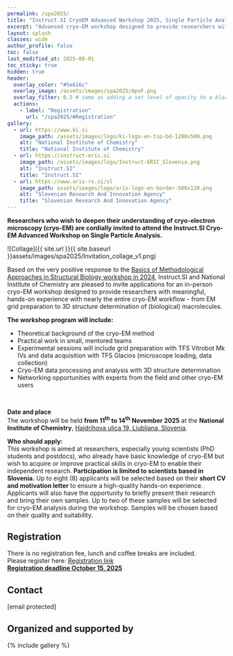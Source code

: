 ```yaml
---
permalink: /spa2025/
title: "Instruct.SI CryoEM Advanced Workshop 2025, Single Particle Analysis"
excerpt: "Advanced cryo-EM workshop designed to provide researchers with meaningful, hands-on experience with nearly the entire cryo-EM workflow - from EM grid preparation to 3D structure determination."
layout: splash
classes: wide
author_profile: false
toc: false
last_modified_at: 2025-08-01
toc_sticky: true
hidden: true
header:
  overlay_color: "#5e616c"
  overlay_image: /assets/images/spa2025/ApoF.png
  overlay_filter: 0.5 # same as adding a set level of opacity to a black background
  actions:
    - label: "Registration"
      url: "/spa2025/#Registration"
gallery:
  - url: https://www.ki.si
    image_path: /assets/images/logo/ki-logo-en-tsp-bd-1200x500.png
    alt: "National Institute of Chemistry"
    title: "National Institute of Chemistry"
  - url: https://instruct-eric.si
    image_path: /assets/images/logo/Instruct-ERIC_Slovenia.png
    alt: "Instruct.SI"
    title: "Instruct.SI"
  - url: https://www.aris-rs.si/sl
    image_path: assets/images/logo/aris-logo-en-border-500x130.png
    alt: "Slovenian Research And Innovation Agency"
    title: "Slovenian Research And Innovation Agency"
---
```


<!-- {% capture notice-text %}
#We are pleased to announce
#{% endcapture %}
#<div class="notice--info">
#  <h4 class="no_toc">Mark the date</h4>
#  {{ notice-text | markdownify }}
#</div> -->


**Researchers who wish to deepen their understanding of cryo-electron microscopy (cryo-EM) are cordially invited to attend the Instruct.SI Cryo-EM Advanced Workshop on Single Particle Analysis.**

![Collage]({{ site.url }}{{ site.baseurl }}assets/images/spa2025/Invitation_collage_v1.png)

Based on the very positive response to the [Basics of Methodological Approaches in Structural Biology workshop in 2024](https://instruct-eric.si/bmasb2024), Instruct.SI and National Institute of Chemistry are pleased to invite applications for an in-person cryo-EM workshop designed to provide researchers with meaningful, hands-on experience with nearly the entire cryo-EM workflow - from EM grid preparation to 3D structure determination of (biological) macrolecules.

**The workshop program will include:**
 <ul>
  <li>Theoretical background of the cryo-EM method</li>
  <li>Practical work in small, mentored teams</li>
  <li>Experimental sessions will include grid preparation with TFS Vitrobot Mk IVs and data acquisition with TFS Glacios (microscope loading, data collection)</li>
  <li>Cryo-EM data processing and analysis with 3D structure determination</li>
  <li>Networking opportunities with experts from the field and other cryo-EM users</li>
</ul> 
<br>

**Date and place** <br>
The workshop will be held **from 11<sup>th</sup> to 14<sup>th</sup> November 2025** at the **National Institute of Chemistry**, [Hajdrihova ulica 19, Ljubljana, Slovenia](https://www.openstreetmap.org/?mlat=46.042711&mlon=14.493613#map=19/46.042711/14.493613).
<br>

**Who should apply:**<br>
This workshop is aimed at researchers, especially young scientists (PhD students and postdocs), who already have basic knowledge of cryo-EM but wish to acquire or improve practical skills in cryo-EM to enable their independent research.
**Participation is limited to scientists based in Slovenia.** Up to eight (8) applicants will be selected based on their **short CV and motivation letter** to ensure a high-quality hands-on experience. Applicants will also have the opportunity to briefly present their research and bring their own samples. Up to two of these samples will be selected for cryo-EM analysis during the workshop. Samples will be chosen based on their quality and suitability.

## Registration
There is no registration fee, lunch and coffee breaks are included. <br>
Please register here: [Registration link](https://forms.gle/PH1qoqnZgxERL1gf9) <br>
**<u>Registration deadline October 15, 2025</u>**
<br>

## Contact
<a class="email-link" data-user="instruct.si" data-domain="ki.si">[email protected]</a>
<br>

## Organized and supported by
{% include gallery %}



